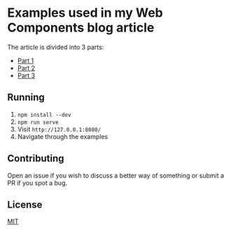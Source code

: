 # Examples used in my Web Components blog article

The article is divided into 3 parts:

* [Part 1](#)
* [Part 2](#)
* [Part 3](#)

## Running

1. `npm install --dev`
2. `npm run serve`
3. Visit `http://127.0.0.1:8080/`
4. Navigate through the examples

## Contributing

Open an issue if you wish to discuss a better way of something or submit a PR if you spot a bug.

## License

[MIT](./LICENSE)
